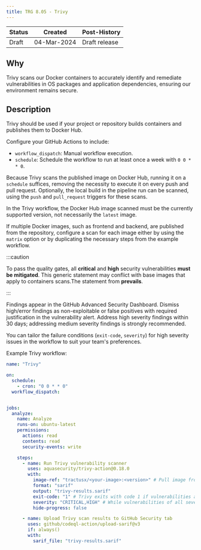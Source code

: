 ```yaml
---
title: TRG 8.05 - Trivy
---
```


| Status | Created     | Post-History                         |
|--------|-------------|--------------------------------------|
| Draft  | 04-Mar-2024 | Draft release                        |

## Why

Trivy scans our Docker containers to accurately identify and remediate vulnerabilities in OS packages and application dependencies, ensuring our environment remains secure.

## Description

Trivy should be used if your project or repository builds containers and publishes them to Docker Hub.

Configure your GitHub Actions to include:

- `workflow_dispatch`: Manual workflow execution.
- `schedule`: Schedule the workflow to run at least once a week with `0 0 * * 0`.

Because Trivy scans the published image on Docker Hub, running it on a `schedule` suffices, removing the necessity to execute it on every push and pull request. Optionally, the local build in the pipeline run can be scanned, using the `push` and `pull_request` triggers for these scans.

In the Trivy workflow, the Docker Hub image scanned must be the currently supported version, not necessarily the `latest` image.

If multiple Docker images, such as frontend and backend, are published from the repository, configure a scan for each image either by using the `matrix` option or by duplicating the necessary steps from the example workflow.

:::caution

To pass the quality gates, all **critical** and **high** security vulnerabilities **must be mitigated**.
This generic statement may conflict with base images that apply to containers scans.The statement from **prevails**.

:::

Findings appear in the GitHub Advanced Security Dashboard. Dismiss high/error findings as non-exploitable or false positives with required justification in the vulnerability alert. Address high severity findings within 30 days; addressing medium severity findings is strongly recommended.

You can tailor the failure conditions (`exit-code`, `severity`) for high severity issues in the workflow to suit your team's preferences.

Example Trivy workflow:

```yml
name: "Trivy"

on:
  schedule:
    - cron: "0 0 * * 0"
  workflow_dispatch:


jobs:
  analyze:
    name: Analyze
    runs-on: ubuntu-latest
    permissions:
      actions: read
      contents: read
      security-events: write

    steps:
      - name: Run Trivy vulnerability scanner
        uses: aquasecurity/trivy-action@0.18.0
        with:
          image-ref: "tractusx/<your-image>:<version>" # Pull image from Docker Hub and run Trivy vulnerability scanner
          format: "sarif"
          output: "trivy-results.sarif"
          exit-code: "1" # Trivy exits with code 1 if vulnerabilities are found, causing the workflow step to fail.
          severity: "CRITICAL,HIGH" # While vulnerabilities of all severities are reported in the SARIF output, the exit code and workflow failure are triggered only by these specified severities (CRITICAL or HIGH).
          hide-progress: false

      - name: Upload Trivy scan results to GitHub Security tab
        uses: github/codeql-action/upload-sarif@v3
        if: always()
        with:
          sarif_file: "trivy-results.sarif"
```

